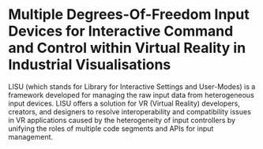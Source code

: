 # Multiple Degrees-Of-Freedom Input Devices for Interactive Command and Control within Virtual Reality in Industrial Visualisations
LISU (which stands for Library for Interactive Settings and User-Modes) is a framework developed for managing the raw input data from heterogeneous input devices. LISU offers a solution for VR (Virtual Reality) developers, creators, and designers to resolve interoperability and compatibility issues in VR applications caused by the heterogeneity of input controllers by unifying the roles of multiple code segments and APIs for input management.
